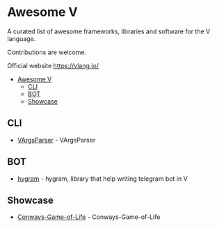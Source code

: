 # Awesome V
A curated list of awesome frameworks, libraries and software for the V language.

Contributions are welcome. 

Official website https://vlang.io/


* [Awesome V](#awesome-v)
  * [CLI](#cli)
  * [BOT](#bot)
  * [Showcase](#showcase)


## CLI
 * [VArgsParser](https://github.com/AurelienFT/VArgsParser) - VArgsParser
## BOT
 * [hygram](https://github.com/vpervenditti/hygram) - hygram, library that help writing telegram bot in V
 
## Showcase
 * [Conways-Game-of-Life](https://github.com/fuyutarow/Conways-Game-of-Life-with-Vlang) - Conways-Game-of-Life
